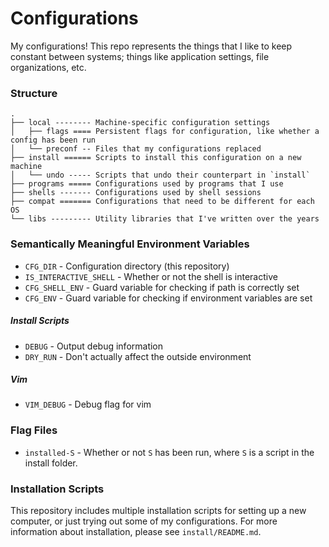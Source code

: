 # Configurations
My configurations! This repo represents the things that I like to keep constant
between systems; things like application settings, file organizations, etc.

### Structure

```
.
├── local -------- Machine-specific configuration settings
│   ├── flags ==== Persistent flags for configuration, like whether a config has been run
│   └── preconf -- Files that my configurations replaced
├── install ====== Scripts to install this configuration on a new machine
│   └── undo ----- Scripts that undo their counterpart in `install`
├── programs ===== Configurations used by programs that I use
├── shells ------- Configurations used by shell sessions
├── compat ======= Configurations that need to be different for each OS
└── libs --------- Utility libraries that I've written over the years
```

### Semantically Meaningful Environment Variables

- `CFG_DIR` - Configuration directory (this repository)
- `IS_INTERACTIVE_SHELL` - Whether or not the shell is interactive
- `CFG_SHELL_ENV` - Guard variable for checking if path is correctly set
- `CFG_ENV` - Guard variable for checking if environment variables are set

##### Install Scripts
- `DEBUG` - Output debug information
- `DRY_RUN` - Don't actually affect the outside environment

##### Vim
- `VIM_DEBUG` - Debug flag for vim

### Flag Files
- `installed-S` - Whether or not `S` has been run, where `S` is a script in the
  install folder.

### Installation Scripts
This repository includes multiple installation scripts for setting up a new computer,
or just trying out some of my configurations. For more information about installation,
please see `install/README.md`.
